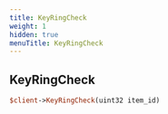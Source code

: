 ```yaml
---
title: KeyRingCheck
weight: 1
hidden: true
menuTitle: KeyRingCheck
---
```

## KeyRingCheck
```perl
$client->KeyRingCheck(uint32 item_id)
```